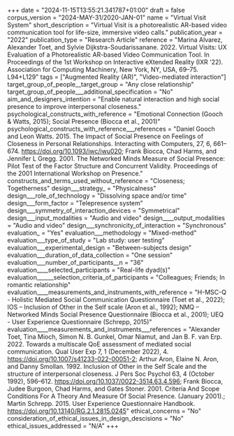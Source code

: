 +++
date = "2024-11-15T13:55:21.341787+01:00"
draft = false
corpus_version = "2024-MAY-31/2020-JAN-01"
name = "Virtual Visit System"
short_description = "Virtual Visit is a photorealistic AR-based video communication tool for life-size, immersive video calls."
publication_year = "2022"
publication_type = "Research Article"
reference = "Marina Alvarez, Alexander Toet, and Sylvie Dijkstra-Soudarissanane. 2022. Virtual Visits: UX Evaluation of a Photorealistic AR-based Video Communication Tool. In Proceedings of the 1st Workshop on Interactive eXtended Reality (IXR '22). Association for Computing Machinery, New York, NY, USA, 69–75. L94+L129"
tags = ["Augmented Reality (AR)", "Video-mediated interaction"]
target_group_of_people__target_group = "Any close relationship"
target_group_of_people___additional_specification = "No"
aim_and_designers_intention = "Enable natural interaction and high social presence to improve interpersonal closeness."
psychological_constructs_with_reference = "Emotional Connection (Gooch & Watts, 2015); Social Presence (Biocca et al., 2001)"
psychological_constructs_with_reference___references = "Daniel Gooch and Leon Watts. 2015. The Impact of Social Presence on Feelings of Closeness in Personal Relationships. Interacting with Computers, 27, 6, 661–674. https://doi.org/10.1093/iwc/iwu020; Frank Biocca, Chad Harms, and Jennifer L Gregg. 2001. The Networked Minds Measure of Social Presence: Pilot Test of the Factor Structure and Concurrent Validity. Proceedings of the 2001 International Workshop on Presence."
constructs_and_terms_used_without_reference = "Closeness; Togetherness"
design___strategy_ = "Physicalness"
design___role_of_technology = "Dissolving space and/or time"
design___form_factor = "Telepresence system"
design___symmetry_of_interaction_devices = "Symmetrical"
design___input_modalities = "Audio and video"
design____output_modalities = "Audio and video"
design___synchronicity_of_interaction = "Synchronous"
evaluation_ = "Yes"
evaluation___methodology = "Mixed-method"
evaluation___type_of_study = "Lab study: user testing"
evaluation___experimental_design = "Between-subjects design"
evaluation___duration_of_data_collection = "One session"
evaluation___number_of_participants__n = "36"
evaluation____selected_participants = "Real-life dyad(s)"
evaluation______selection_criteria_of_participants = "Colleagues; Friends; In romantic relationship"
evaluation____measurements_and_instruments_with_reference = "H-MSC-Q - Holistic Mediated Social Communication Questionnaire (Toet et al., 2022); IOS – Inclusion of Other in the Self scale (Aron et al., 1992); NMQ – Networked Minds Social Presence Questionnaire (Biocca et al., 2001); UEQ - User Experience Questionnaire (Schrepp, 2015)"
evaluation____measurements_and_instruments___references = "Alexander Toet, Tina Mioch, Simon N. B. Gunkel, Omar Niamut, and Jan B. F. van Erp. 2022. Towards a multiscale QoE assessment of mediated social communication. Qual User Exp 7, 1 (December 2022), 4. https://doi.org/10.1007/s41233-022-00051-2; Arthur Aron, Elaine N. Aron, and Danny Smollan. 1992. Inclusion of Other in the Self Scale and the structure of interpersonal closeness. J Pers Soc Psychol 63, 4 (October 1992), 596–612. https://doi.org/10.1037/0022-3514.63.4.596; Frank Biocca, Judee Burgoon, Chad Harms, and Gates Stoner. 2001. Criteria And Scope Conditions For A Theory And Measure Of Social Presence. (January 2001).; Martin Schrepp. 2015. User Experience Questionnaire Handbook. https://doi.org/10.13140/RG.2.1.2815.0245"
ethical_concerns = "No"
consideration_of_ethical_issues_in_design_descisions = "No"
ethical_issues_addressed = "N/A"
+++
